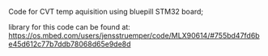 Code for CVT temp aquisition using bluepill STM32 board;

library for this code can be found at: https://os.mbed.com/users/jensstruemper/code/MLX90614/#755bd47fd6be45d612c77b7ddb78068d65e9de8d
